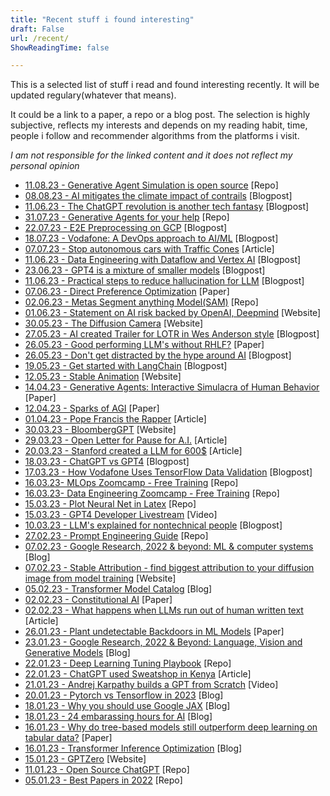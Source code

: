 ```yaml
---
title: "Recent stuff i found interesting"
draft: False
url: /recent/
ShowReadingTime: false

---
```


This is a selected list of stuff i read and found interesting recently. It will be updated regulary(whatever that means).

It could be a link to a paper, a repo or a blog post. The selection is highly subjective, reflects my interests and depends on my reading habit, time, people i follow and recommender algorithms from the platforms i visit. 

*I am not responsible for the linked content and it does not reflect my personal opinion*

* [11.08.23 - Generative Agent Simulation is open source](https://github.com/joonspk-research/generative_agents) [Repo]
* [08.08.23 - AI mitigates the climate impact of contrails](https://blog.google/technology/ai/ai-airlines-contrails-climate-change/) [Blogpost]
* [11.06.23 - The ChatGPT revolution is another tech fantasy](https://www.disconnect.blog/p/the-chatgpt-revolution-is-another?utm_campaign=post&utm_medium=web) [Blogpost]
* [31.07.23 - Generative Agents for your help](https://github.com/a16z-infra/companion-app) [Repo]
* [22.07.23 - E2E Preprocessing on GCP](https://medium.com/@j.berzborn/end-to-end-big-data-preprocessing-for-your-machine-learning-models-on-google-cloud-109984994108) [Blogpost]
* [18.07.23 - Vodafone: A DevOps approach to AI/ML](https://cloud.google.com/blog/products/devops-sre/how-vodafone-uses-cicd-to-speed-up-ml-pipelines?hl=en) [Blogpost]
* [07.07.23 - Stop autonomous cars with Traffic Cones](https://jalopnik.com/californians-stop-self-driving-cars-with-traffic-cones-1850612270) [Article]
* [11.06.23 - Data Engineering with Dataflow and Vertex AI](https://medium.com/google-cloud/injecting-ml-in-dataflow-using-vertex-ai-c230e9cef6be) [Blogpost]
* [23.06.23 - GPT4 is a mixture of smaller models](https://albertoromgar.medium.com/gpt-4s-secret-has-been-revealed-439db1568180) [Blogpost]
* [11.06.23 - Practical steps to reduce hallucination for LLM](https://newsletter.victordibia.com/p/practical-steps-to-reduce-hallucination) [Blogpost]
* [07.06.23 - Direct Preference Optimization](https://arxiv.org/abs/2305.18290) [Paper]
* [02.06.23 - Metas Segment anything Model(SAM)](https://github.com/facebookresearch/segment-anything) [Repo]
* [01.06.23 - Statement on AI risk backed by OpenAI, Deepmind](https://www.safe.ai/statement-on-ai-risk) [Website]
* [30.05.23 - The Diffusion Camera](https://paragraphica.bjoernkarmann.dk) [Website]
* [27.05.23 - AI created Trailer for LOTR in Wes Anderson style](https://www.reddit.com/r/lordoftherings/comments/13d6dy2/hey_guys_we_created_a_new_wes_anderson_trailer/) [Blogpost]
* [26.05.23 - Good performing LLM's without RHLF?](https://arxiv.org/abs/2305.11206v1) [Paper]
* [26.05.23 - Don't get distracted by the hype around AI](https://sloanreview.mit.edu/article/dont-get-distracted-by-the-hype-around-generative-ai/) [Blogpost]
* [19.05.23 - Get started with LangChain](https://medium.com/databutton/getting-started-with-langchain-a-powerful-tool-for-working-with-large-language-models-286419ba0842) [Blogpost]
* [12.05.23 - Stable Animation](https://stability.ai/blog/stable-animation-sdk) [Website]
* [14.04.23 - Generative Agents: Interactive Simulacra of Human Behavior](https://arxiv.org/pdf/2304.03442.pdf) [Paper]
* [12.04.23 - Sparks of AGI](https://arxiv.org/abs/2303.12712) [Paper]
* [01.04.23 - Pope Francis the Rapper](https://www.chicagotribune.com/people/ct-chicago-artist-viral-ai-pope-francis-puffer-20230330-3uxq3nk6svgqpihoy46b2y7jwq-story.html) [Article]
* [30.03.23 - BloombergGPT](https://www.bloomberg.com/company/press/bloomberggpt-50-billion-parameter-llm-tuned-finance/) [Website]
* [29.03.23 - Open Letter for Pause for A.I.](https://www.nytimes.com/2023/03/29/technology/ai-artificial-intelligence-musk-risks.html) [Article]
* [20.03.23 - Stanford created a LLM for 600$](https://futurism.com/the-byte/stanford-gpt-clone-alpaca) [Article]
* [18.03.23 - ChatGPT vs GPT4](https://towardsdatascience.com/gpt-4-vs-chatgpt-an-exploration-of-training-performance-capabilities-and-limitations-35c990c133c5) [Blogpost]
* [17.03.23 - How Vodafone Uses TensorFlow Data Validation](https://blog.tensorflow.org/2023/03/how-vodafone-uses-tensorflow-data-validation-in-their-data-contracts-to-elevate-data-governance-at-scale.html) [Blogpost]
* [16.03.23- MLOps Zoomcamp - Free Training](https://github.com/DataTalksClub/mlops-zoomcamp) [Repo]
* [16.03.23- Data Engineering Zoomcamp - Free Training](https://github.com/DataTalksClub/data-engineering-zoomcamp) [Repo]
* [15.03.23 - Plot Neural Net in Latex](https://github.com/HarisIqbal88/PlotNeuralNet) [Repo]
* [15.03.23 - GPT4 Developer Livestream](https://www.youtube.com/watch?v=outcGtbnMuQ) [Video]
* [10.03.23 - LLM's explained for nontechnical people](https://bootcamp.uxdesign.cc/how-chatgpt-really-works-explained-for-non-technical-people-71efb078a5c9) [Blogpost]
* [27.02.23 - Prompt Engineering Guide](https://github.com/dair-ai/Prompt-Engineering-Guide?utm_source=tldrai) [Repo]
* [07.02.23 - Google Research, 2022 & beyond: ML & computer systems](https://ai.googleblog.com/2023/02/google-research-2022-beyond-ml-computer.html) [Blog]
* [07.02.23 - Stable Attribution - find biggest attribution to your diffusion image from model training](https://www.stableattribution.com) [Website]
* [05.02.23 - Transformer Model Catalog](https://amatriain.net/blog/transformer-models-an-introduction-and-catalog-2d1e9039f376/) [Blog]
* [02.02.23 - Constitutional AI](https://arxiv.org/pdf/2212.08073.pdf) [Paper]
* [02.02.23 - What happens when LLMs run out of human written text](https://www.theatlantic.com/technology/archive/2023/01/artificial-intelligence-ai-chatgpt-dall-e-2-learning/672754/) [Article]
* [26.01.23 - Plant undetectable Backdoors in ML Models](https://arxiv.org/abs/2204.06974) [Paper]
* [23.01.23 - Google Research, 2022 & Beyond: Language, Vision and Generative Models](https://ai.googleblog.com/2023/01/google-research-2022-beyond-language.html) [Blog]
* [22.01.23 - Deep Learning Tuning Playbook](https://github.com/google-research/tuning_playbook/blob/main/README.md) [Repo]
* [22.01.23 - ChatGPT used Sweatshop in Kenya](https://time.com/6247678/openai-chatgpt-kenya-workers/) [Article]
* [21.01.23 - Andrej Karpathy builds a GPT from Scratch](https://www.youtube.com/watch?v=kCc8FmEb1nY) [Video]
* [20.01.23 - Pytorch vs Tensorflow in 2023](https://thenextweb.com/news/why-tensorflow-for-python-is-dying-a-slow-death) [Blog]
* [18.01.23 - Why you should use Google JAX](https://www.assemblyai.com/blog/why-you-should-or-shouldnt-be-using-jax-in-2023/) [Blog]
* [18.01.23 - 24 embarassing hours for AI](https://garymarcus.substack.com/p/24-seriously-embarrassing-hours-for?sd=pf) [Blog]
* [16.01.23 - Why do tree-based models still outperform deep learning on tabular data?](https://arxiv.org/abs/2207.08815) [Paper]
* [16.01.23 - Transformer Inference Optimization](https://lilianweng.github.io/posts/2023-01-10-inference-optimization/) [Blog]
* [15.01.23 - GPTZero](https://gptzero.me) [Website]
* [11.01.23 - Open Source ChatGPT](https://github.com/lucidrains/PaLM-rlhf-pytorch) [Repo]
* [05.01.23 - Best Papers in 2022](https://github.com/louisfb01/best_AI_papers_2022) [Repo]